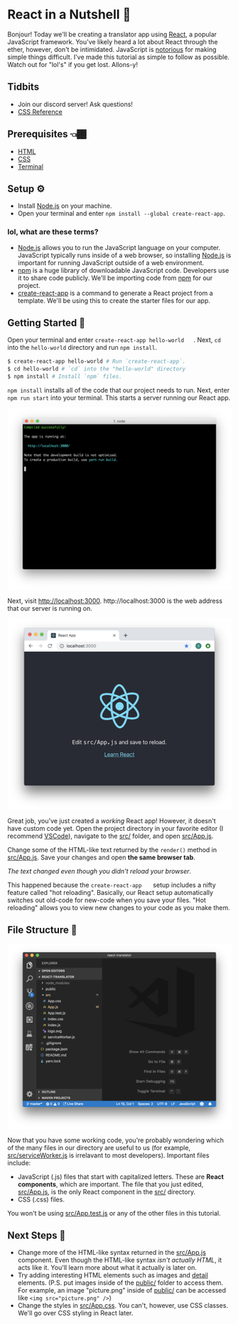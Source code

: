 # React in a Nutshell 🌰

Bonjour! Today we'll be creating a translator app using [React](https://reactjs.org/), a popular JavaScript framework. You've likely heard a lot about React through the ether, however, don't be intimidated. JavaScript is [notorious](https://www.quora.com/What-is-JavaScript-fatigue) for making simple things difficult. I've made this tutorial as simple to follow as possible. Watch out for "lol's" if you get lost.  Allons-y!

## Tidbits

- Join our discord server! Ask questions! 
- [CSS Reference](https://cssreference.io/)

## Prerequisites 👈🏾

- [HTML](<https://www.codecademy.com/learn/learn-html>)
- [CSS](<https://www.codecademy.com/learn/learn-css>)
- [Terminal](https://www.codecademy.com/learn/learn-the-command-line/modules/learn-the-command-line-navigation-u)

## Setup ⚙️

- Install [Node.js](https://nodejs.org/en/download/) on your machine.
- Open your terminal and enter `npm install --global create-react-app`.

### lol, what are these terms?

- [Node.js](https://nodejs.org/en/) allows you to run the JavaScript language on your computer. JavaScript typically runs inside of a web browser, so installing <u>Node.js</u> is important for running JavaScript outside of a web environment.
- [npm](https://www.npmjs.com/about) is a huge library of downloadable JavaScript code. Developers use it to share code publicly. We'll be importing code from <u>npm</u> for our project.
- [create-react-app](https://github.com/facebook/create-react-app) is a command to generate a React project from a template. We'll be using this to create the starter files for our app.

## Getting Started 🚦

Open your terminal and enter `create-react-app hello-world   `. Next,  `cd` into the `hello-world` directory and run `npm install`.

```bash
$ create-react-app hello-world # Run `create-react-app`.
$ cd hello-world # `cd` into the "hello-world" directory
$ npm install # Install `npm` files.
```

`npm install` installs all of the code that our project needs to run. Next, enter `npm run start` into your terminal. This starts a server running our React app.

![react server](server.png)

Next, visit [http://localhost:3000](http://localhost:3000/). http://localhost:3000 is the web address that our server is running on.

![react served default](default.png)

Great job, you've just created a *working* React app! However, it doesn't have custom code yet. Open the project directory in your favorite editor (I recommend [VSCode](https://code.visualstudio.com/)), navigate to the <u>src/</u> folder, and open <u>src/App.js</u>.

Change some of the HTML-like text returned by the `render()` method in <u>src/App.js</u>. Save your changes and open **the same browser tab**. 

*The text changed even though you didn't reload your browser*.

This happened because the `create-react-app   ` setup includes a nifty feature called "hot reloading". Basically, our React setup automatically switches out old-code for new-code when you save your files. "Hot reloading" allows you to view new changes to your code as you make them.

## File Structure 📁

![img](folder-structure.png)

Now that you have some working code, you're probably wondering which of the many files in our directory are useful to us (for example, <u>src/serviceWorker.js</u> is irrelavant to most developers). Important files include:

- JavaScript (.js) files that start with capitalized letters. These are **React components**, which are important. The file that you just edited, <u>src/App.js</u>, is the only React component in the <u>src/</u> directory.
- CSS (.css) files.

You won't be using <u>src/App.test.js</u> or any of the other files in this tutorial.

## Next Steps 👣

- Change more of the HTML-like syntax returned in the <u>src/App.js</u> component. Even though the HTML-like syntax *isn't actually HTML*, it acts like it. You'll learn more about what it actually is later on.
- Try adding interesting HTML elements such as images and [detail](https://developer.mozilla.org/en-US/docs/Web/HTML/Element/details) elements. (P.S. put images inside of the <u>public/</u> folder to access them. For example, an image "picture.png" inside of <u>public/</u> can be accessed like `<img src="picture.png" />`)
- Change the styles in <u>src/App.css</u>. You can't, however,  use CSS classes. We'll go over CSS styling in React later.

